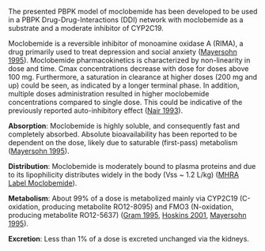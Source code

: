 The presented PBPK model of moclobemide has been developed to be used in a PBPK Drug-Drug-Interactions (DDI) network with moclobemide as a substrate and a moderate inhibitor of CYP2C19.

Moclobemide is a reversible inhibitor of monoamine oxidase A (RIMA), a drug primarily used to treat depression and social anxiety ([Mayersohn 1995](#5-references)). Moclobemide pharmacokinetics is characterized by non-linearity in dose and time. Cmax concentrations decrease with dose for doses above 100 mg. Furthermore, a saturation in clearance at higher doses (200 mg and up) could be seen, as indicated by a longer terminal phase. In addition, multiple doses administration resulted in higher moclobemide concentrations compared to single dose. This could be indicative of the previously reported auto-inhibitory effect ([Nair 1993](#5-references)).

**Absorption**: Moclobemide is highly soluble, and consequently fast and completely absorbed. Absolute bioavailability has been reported to be dependent on the dose, likely due to saturable (first-pass) metabolism ([Mayersohn 1995](#5-references)).

**Distribution**: Moclobemide is moderately bound to plasma proteins and due to its lipophilicity distributes widely in the body (Vss ~ 1.2 L/kg) ([MHRA Label Moclobemide](#5-references)).

**Metabolism**: About 99% of a dose is metabolized mainly via CYP2C19 (C-oxidation, producing metabolite RO12-8095) and FMO3 (N-oxidation, producing metabolite RO12-5637) ([Gram 1995](#5-references), [Hoskins 2001](#5-references), [Mayersohn 1995](#5-references)).

**Excretion**: Less than 1% of a dose is excreted unchanged via the kidneys.
